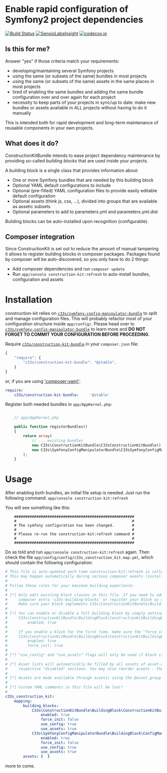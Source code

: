 Enable rapid configuration of Symfony2 project dependencies
===========================================================

[![Build Status](https://travis-ci.org/vworldat/C33sConstructionKitBundle.svg)](https://travis-ci.org/vworldat/C33sConstructionKitBundle)
[![SensioLabsInsight](https://insight.sensiolabs.com/projects/afd9bbaa-3109-4fba-bf9b-d6b498bc62f6/mini.png)](https://insight.sensiolabs.com/projects/afd9bbaa-3109-4fba-bf9b-d6b498bc62f6)
[![codecov.io](http://codecov.io/github/vworldat/C33sConstructionKitBundle/coverage.svg?branch=master)](http://codecov.io/github/vworldat/C33sConstructionKitBundle?branch=master)

Is this for me?
---------------

Answer "yes" if those criteria match your requirements:

* developing/maintaining several Symfony projects
* using the same (or subsets of the same) bundles in most projects
* using the same (or subsets of the same) assets in the same places in most projects
* tired of enabling the same bundles and adding the same bundle configuration over and over again for each project
* necessity to keep parts of your projects in sync/up to date: make new bundles or assets available in ALL projects without having to do it manually

This is intended both for rapid development and long-term maintenance of reusable components in your own projects.

What does it do?
----------------

ConstructionKitBundle intends to ease project dependency maintenance by providing so-called *building blocks* that are used inside your projects.

A building block is a single class that provides information about:

* One or more Symfony bundles that are needed by this building block
* Optional YAML default configurations to include
* Optional (pre-filled) YAML configuration files to provide easily editable default configuration
* Optional assets (think js, css, ...), divided into groups that are available as assetic subsets
* Optional parameters to add to parameters.yml and parameters.yml.dist

Building blocks can be auto-installed upon recognition (configurable).

Composer integration
--------------------

Since ConstructionKit is set out to reduce the amount of manual tampering it allows to register building blocks in composer packages.
Packages found by composer will be auto-discovered, so you only have to do 2 things:

* Add composer dependencies and run `composer update`
* Run `app/console construction-kit:refresh` to auto-install bundles, configuration and assets


Installation
============

construction-kit relies on [`c33s/symfony-config-manipulator-bundle`](https://github.com/vworldat/C33sSymfonyConfigManipulatorBundle) to split and manage configuration files.
This will probably refactor most of your configuration structure inside `app/config/`.
Please head over to [`c33s/symfony-config-manipulator-bundle`](https://github.com/vworldat/C33sSymfonyConfigManipulatorBundle) to learn more and **DO NOT FORGET TO COMMIT YOUR CONFIGURATION BEFORE PROCEEDING**.

Require [`c33s/construction-kit-bundle`](https://packagist.org/packages/c33s/construction-kit-bundle) in your `composer.json` file:

```js
{
    "require": {
        "c33s/construction-kit-bundle": "@stable",
    }
}
```

or, if you are using ['composer-yaml'](https://packagist.org/packages/igorw/composer-yaml):

```yml
require:
    c33s/construction-kit-bundle:     '@stable'
```

Register both needed bundles in `app/AppKernel.php`:

```php

    // app/AppKernel.php

    public function registerBundles()
    {
        return array(
            // ... existing bundles
            new C33s\ConstructionKitBundle\C33sConstructionKitBundle(),
            new C33s\SymfonyConfigManipulatorBundle\C33sSymfonyConfigManipulatorBundle(),
        );
    }

```


Usage
=====

After enabling both bundles, an initial file setup is needed. Just run the following command: `app/console construction-kit:refresh`

You will see something like this:

```
    ######################################################
    #                                                    #
    # The symfony configuration has been changed.        #
    #                                                    #
    # Please re-run the construction-kit:refresh command #
    #                                                    #
    ######################################################
```

Do as told and run `app/console construction-kit:refresh` again. Then check the file `app/config/config/c33s_construction_kit.map.yml`, which should contain the following configuration:

```yml
# This file is auto-updated each time construction-kit:refresh is called.
# This may happen automatically during various composer events (install, update)
#
# Follow these rules for your maximum building experience:
#
# [*] Only edit existing block classes in this file. If you need to add another custom building block class use the
#     composer extra 'c33s-building-blocks' or register your block as a tagged service (tag 'c33s_building_block').
#     Make sure your block implements C33s\ConstructionKitBundle\BuildingBlock\BuildingBlockInterface
#
# [*] You can enable or disable a full building block by simply setting the "enabled" flag to true or false, e.g.:
#     C33s\ConstructionKitBundle\BuildingBlock\ConstructionKitBuildingBlock:
#         enabled: true
#
#     If you enable a block for the first time, make sure the "force_init" flag is also set
#     C33s\ConstructionKitBundle\BuildingBlock\ConstructionKitBuildingBlock:
#         enabled: true
#         force_init: true
#
# [*] "use_config" and "use_assets" flags will only be used if block is enabled. They do not affect disabled blocks.
#
# [*] Asset lists will automatically be filled by all assets of asset-enabled blocks. To exclude specific assets, move them to their
#     respective "disabled" sections. You may also reorder assets - the order will be preserved.
#
# [*] Assets are made available through assetic using the @asset_group notation.
#
# [*] Custom YAML comments in this file will be lost!
#
c33s_construction_kit:
    mapping:
        building_blocks:
            C33s\ConstructionKitBundle\BuildingBlock\ConstructionKitBuildingBlock:
                enabled: true
                force_init: false
                use_config: true
                use_assets: true
            C33s\SymfonyConfigManipulatorBundle\BuildingBlock\ConfigManipulatorBuildingBlock:
                enabled: true
                force_init: false
                use_config: true
                use_assets: true
        assets: {  }

```

more to come.
